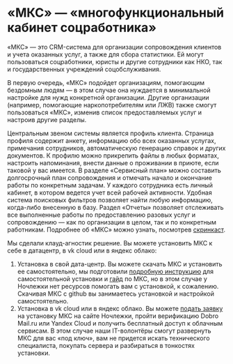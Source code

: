 # «МКС» — «многофункциональный кабинет соцработника»

«МКС» — это CRM-система для организации сопровождения клиентов и учета оказанных услуг, а также для сбора статистики. Ей могут пользоваться соцработники, юристы и другие сотрудники как НКО, так и государственных учреждений соцобслуживания.

В первую очередь, «МКС» подойдет организациям, помогающим бездомным людям — в этом случае она нуждается в минимальной настройке для нужд конкретной организации. Другие организации (например, помогающие наркопотребителям или ЛЖВ) также смогут пользоваться «МКС», изменив список предоставляемых услуг и настроив другие разделы. 

Центральным звеном системы является профиль клиента. Страница профиля содержит анкету, информацию обо всех оказанных услугах, примечания сотрудников, автоматическую генерацию справок и других документов. К профилю можно прикрепить файлы в любых форматах, настроить напоминания, внести данные о проживании в приюте, если таковой у вас имеется. В разделе «Сервисный план» можно составить долгосрочный план сопровождения и отмечать начало и окончание работы по конкретным задачам. У каждого сотрудника есть личный кабинет, в котором ведется учет всей рабочей активности. Удобная система поисковых фильтров позволяет найти любую информацию, когда-либо внесенную в базу. Раздел «Отчеты» позволяет отслеживать все выполненные работы по предоставлению разовых услуг и сопровождению — как по организации в целом, так и по конкретным работникам. Подробнее об «МКС» можно узнать, посмотрев [скринкаст](https://youtu.be/f07ObZ91q8k).

Мы сделали клауд-агностик решение. Вы можете установить МКС к себе в датацентр, в vk cloud или в яндекс облако:
1) Установка в свой дата-центр. Вы можете скачать МКС и установить ее самостоятельно, мы подготовили [подробную инструкцию](https://app.weeek.net/s/mks-github-document-NjA5NzE1fDljZTBmZDViLTIwMDUtNGNiYi05M2FjLTdiODRkMzQwYzRhMg==) для самостоятельной установки и [гайд](https://app.weeek.net/s/gayd-po-mks-public-document-NjA5NzE1fDljZTBmOTlmLTNlYzEtNDAxNi1hNTY1LWZkNzdmMDk5ZDU3OA==) по МКС, но в этом случае у Ночлежки нет ресурсов помогать вам с установкой, к сожалению. Скачивая МКС с github вы занимаетесь установкой и настройкой самостоятельно.
2) Установка в vk cloud или в яндекс облако. Вы можете [подать заявку](https://homeless.ru/mks/) на установку МКС на сайте Ночлежки, пройти верификацию Dobro Mail.ru или Yandex Cloud и получить бесплатный доступ к облачным сервисам. В этом случае наши IT-волонтёры смогут развернуть МКС для вас «под ключ», вам не придется искать технического специалиста, покупать сервера и разбираться в тонкостях установки.
